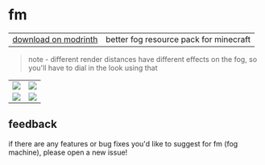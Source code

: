 # fm

<table>
    <tbody>
        <tr>
            <td><a href="https://modrinth.com/resourcepack/fm-fog-machine"> download on modrinth</a></td>
            <td>better fog resource pack for minecraft</td>
        </tr>
    </tbody>
</table>

> note - different render distances have different effects on the fog, so you'll have to dial in the look using that

<table>
    <tbody>
        <tr>
            <td><img src="https://i.ibb.co/hF8HY39L/2025-06-25-22-39-16.png"></td>
            <td><img src="https://i.ibb.co/LDTNQCyr/2025-06-25-05-44-30.png"></td>
        </tr>
        <tr>
            <td><img src="https://i.ibb.co/6095GbcX/2025-06-27-00-54-52.png"></td>
            <td><img src="https://i.ibb.co/KcTq75kZ/2025-06-27-00-57-16.png"></td>
        </tr>
    </tbody>
</table>

## feedback

if there are any features or bug fixes you'd like to suggest for fm (fog machine), please open a new issue!
